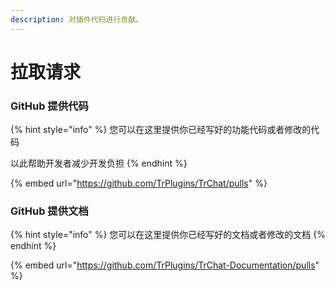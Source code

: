 ```yaml
---
description: 对插件代码进行贡献。
---
```


# 拉取请求

### GitHub 提供代码

{% hint style="info" %}
您可以在这里提供你已经写好的功能代码或者修改的代码

以此帮助开发者减少开发负担
{% endhint %}

{% embed url="https://github.com/TrPlugins/TrChat/pulls" %}

### GitHub 提供文档

{% hint style="info" %}
您可以在这里提供你已经写好的文档或者修改的文档
{% endhint %}

{% embed url="https://github.com/TrPlugins/TrChat-Documentation/pulls" %}
